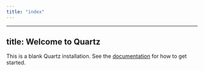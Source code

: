 ```yaml
---
title: "index"
---
```

---
title: Welcome to Quartz
---

This is a blank Quartz installation.
See the [documentation](https://quartz.jzhao.xyz) for how to get started.

